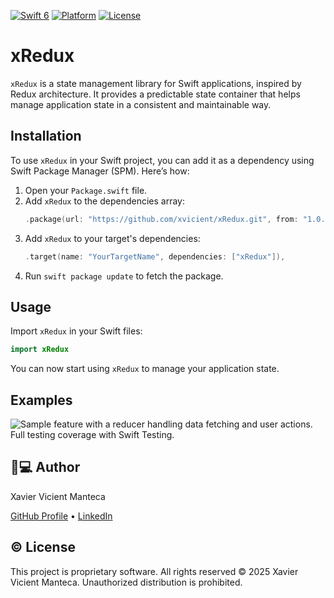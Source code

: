 [![Swift 6](https://img.shields.io/badge/Swift-6.0-orange.svg?style=flat)](https://swift.org) [![Platform](https://img.shields.io/badge/Platform-iOS_17+-blue.svg)](https://developer.apple.com/ios/) [![License](https://img.shields.io/badge/License-Proprietary-lightgrey.svg)](LICENSE)

# xRedux

`xRedux` is a state management library for Swift applications, inspired by Redux architecture. It provides a predictable state container that helps manage application state in a consistent and maintainable way.

## Installation
To use `xRedux` in your Swift project, you can add it as a dependency using Swift Package Manager (SPM). Here’s how:

1. Open your `Package.swift` file.
2. Add `xRedux` to the dependencies array:
   ```swift
   .package(url: "https://github.com/xvicient/xRedux.git", from: "1.0.0")
   ```
3. Add `xRedux` to your target's dependencies:
   ```swift
   .target(name: "YourTargetName", dependencies: ["xRedux"]),
   ```
4. Run `swift package update` to fetch the package.

## Usage
Import `xRedux` in your Swift files:
```swift
import xRedux
```

You can now start using `xRedux` to manage your application state.

## Examples
![Sample feature](/Example) with a reducer handling data fetching and user actions. Full testing coverage with Swift Testing.

## 👨💻 Author

Xavier Vicient Manteca

[GitHub Profile](https://github.com/xvicient) • [LinkedIn](https://www.linkedin.com/in/xvicient/)

## © License

This project is proprietary software. All rights reserved © 2025 Xavier Vicient Manteca. Unauthorized distribution is prohibited.